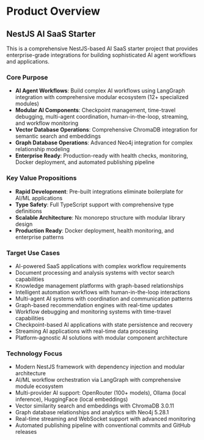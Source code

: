 # Product Overview

## NestJS AI SaaS Starter

This is a comprehensive NestJS-based AI SaaS starter project that provides enterprise-grade integrations for building sophisticated AI agent workflows and applications.

### Core Purpose

- **AI Agent Workflows**: Build complex AI workflows using LangGraph integration with comprehensive modular ecosystem (12+ specialized modules)
- **Modular AI Components**: Checkpoint management, time-travel debugging, multi-agent coordination, human-in-the-loop, streaming, and workflow monitoring
- **Vector Database Operations**: Comprehensive ChromaDB integration for semantic search and embeddings
- **Graph Database Operations**: Advanced Neo4j integration for complex relationship modeling
- **Enterprise Ready**: Production-ready with health checks, monitoring, Docker deployment, and automated publishing pipeline

### Key Value Propositions

- **Rapid Development**: Pre-built integrations eliminate boilerplate for AI/ML applications
- **Type Safety**: Full TypeScript support with comprehensive type definitions
- **Scalable Architecture**: Nx monorepo structure with modular library design
- **Production Ready**: Docker deployment, health monitoring, and enterprise patterns

### Target Use Cases

- AI-powered SaaS applications with complex workflow requirements
- Document processing and analysis systems with vector search capabilities
- Knowledge management platforms with graph-based relationships
- Intelligent automation workflows with human-in-the-loop interactions
- Multi-agent AI systems with coordination and communication patterns
- Graph-based recommendation engines with real-time updates
- Workflow debugging and monitoring systems with time-travel capabilities
- Checkpoint-based AI applications with state persistence and recovery
- Streaming AI applications with real-time data processing
- Platform-agnostic AI solutions with modular component architecture

### Technology Focus

- Modern NestJS framework with dependency injection and modular architecture
- AI/ML workflow orchestration via LangGraph with comprehensive module ecosystem
- Multi-provider AI support: OpenRouter (100+ models), Ollama (local inference), HuggingFace (local embeddings)
- Vector similarity search and embeddings with ChromaDB 3.0.11
- Graph database relationships and analytics with Neo4j 5.28.1
- Real-time streaming and WebSocket support with advanced monitoring
- Automated publishing pipeline with conventional commits and GitHub releases
